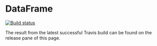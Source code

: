 # DataFrame

[![Build status][badge]][travis]

[travis]: https://travis-ci.org/SquareBracketAssociates/Booklet-DataFrame
[badge]: https://travis-ci.org/SquareBracketAssociates/Booklet-DataFrame.svg?branch=master

The result from the latest successful Travis build can be found on the release pane of this page.
